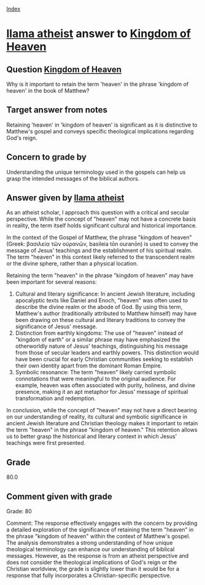 
[Index](../../index.md)
# [llama atheist](../../answering_models/llama_atheist.md) answer to [Kingdom of Heaven](../../questions/Kingdom_of_Heaven.md)

## Question [Kingdom of Heaven](../../questions/Kingdom_of_Heaven.md)
Why is it important to retain the term 'heaven' in the phrase 'kingdom of heaven' in the book of Matthew?

## Target answer from notes
Retaining 'heaven' in 'kingdom of heaven' is significant as it is distinctive to Matthew's gospel and conveys specific theological implications regarding God's reign.

## Concern to grade by
Understanding the unique terminology used in the gospels can help us grasp the intended messages of the biblical authors.

## Answer given by [llama atheist](../../answering_models/llama_atheist.md)
As an atheist scholar, I approach this question with a critical and secular perspective. While the concept of "heaven" may not have a concrete basis in reality, the term itself holds significant cultural and historical importance.

In the context of the Gospel of Matthew, the phrase "kingdom of heaven" (Greek: βασιλεία τῶν οὐρανῶν, basileia tōn ouranōn) is used to convey the message of Jesus' teachings and the establishment of his spiritual realm. The term "heaven" in this context likely referred to the transcendent realm or the divine sphere, rather than a physical location.

Retaining the term "heaven" in the phrase "kingdom of heaven" may have been important for several reasons:

1. Cultural and literary significance: In ancient Jewish literature, including apocalyptic texts like Daniel and Enoch, "heaven" was often used to describe the divine realm or the abode of God. By using this term, Matthew's author (traditionally attributed to Matthew himself) may have been drawing on these cultural and literary traditions to convey the significance of Jesus' message.
2. Distinction from earthly kingdoms: The use of "heaven" instead of "kingdom of earth" or a similar phrase may have emphasized the otherworldly nature of Jesus' teachings, distinguishing his message from those of secular leaders and earthly powers. This distinction would have been crucial for early Christian communities seeking to establish their own identity apart from the dominant Roman Empire.
3. Symbolic resonance: The term "heaven" likely carried symbolic connotations that were meaningful to the original audience. For example, heaven was often associated with purity, holiness, and divine presence, making it an apt metaphor for Jesus' message of spiritual transformation and redemption.

In conclusion, while the concept of "heaven" may not have a direct bearing on our understanding of reality, its cultural and symbolic significance in ancient Jewish literature and Christian theology makes it important to retain the term "heaven" in the phrase "kingdom of heaven." This retention allows us to better grasp the historical and literary context in which Jesus' teachings were first presented.

## Grade
80.0

## Comment given with grade
Grade: 80

Comment: The response effectively engages with the concern by providing a detailed exploration of the significance of retaining the term "heaven" in the phrase "kingdom of heaven" within the context of Matthew's gospel. The analysis demonstrates a strong understanding of how unique theological terminology can enhance our understanding of biblical messages. However, as the response is from an atheist perspective and does not consider the theological implications of God's reign or the Christian worldview, the grade is slightly lower than it would be for a response that fully incorporates a Christian-specific perspective.
